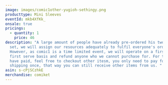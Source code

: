 ```yaml
---
image: images/comic1other-yugioh-sethingy.png
producttype: Mini Sleeves
eventId: mkb4XfKk_
onsale: true
pricings:
  - quantity: 1
    price: 46
description: "A large amount of people have already pre-ordered his two sleeves
  set, we will assign our resources adequately to fulfil everyone's orders.
  However, as comic1 is a time limited event, we will operate on a first come
  first serve basis and refund anyone who we cannot purchase for. For those who
  have paid, feel free to checkout other itesm, you only need to pay for
  shipping once, that way you can still receive other items from us. "
asin: s-cPjSCzhkE
merchandise: comiket
---
```

